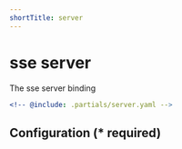 ```yaml
---
shortTitle: server
---
```


# sse server

The sse server binding

```yaml {3}
<!-- @include: .partials/server.yaml -->
```

## Configuration (\* required)

<!-- @include: .partials/options.md -->
<!-- @include: .partials/routes.md -->
<!-- @include: ../.partials/exit.md -->
<!-- @include: ../.partials/telemetry.md -->
